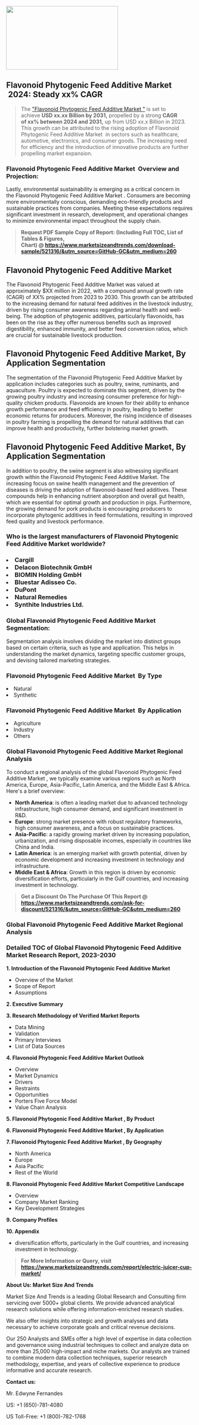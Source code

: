 <p><img class="alignnone size-medium wp-image-20088" src="https://ffe5etoiles.com/wp-content/uploads/2024/12/MST1-300x171.png" alt="" width="300" height="171" /></p><h2 id="ember46" class="ember-view reader-text-block__heading-2">Flavonoid Phytogenic Feed Additive Market &nbsp;2024: Steady&nbsp;xx% CAGR</h2><blockquote id="ember47" class="ember-view reader-text-block__blockquote">The&nbsp;<a class="app-aware-link " href="https://www.marketsizeandtrends.com/download-sample/521316/&utm_source=GitHub-GC&utm_medium=260" target="_blank" data-test-app-aware-link="">"Flavonoid Phytogenic Feed Additive Market "</a>&nbsp;is set to achieve&nbsp;<strong>USD&nbsp;xx.xx&nbsp;Billion by 2031,</strong>&nbsp;propelled by a strong&nbsp;<strong>CAGR of&nbsp;xx% between 2024 and 2031,</strong>&nbsp;up from USD xx.x Billion in 2023. This growth can be attributed to the rising adoption of&nbsp;Flavonoid Phytogenic Feed Additive Market &nbsp;in sectors such as healthcare, automotive, electronics, and consumer goods. The increasing need for efficiency and the introduction of innovative products are further propelling market expansion.</blockquote><h3 id="ember48" class="ember-view reader-text-block__heading-3">Flavonoid Phytogenic Feed Additive Market &nbsp;Overview and Projection:</h3><p id="ember49" class="ember-view reader-text-block__paragraph">Lastly, environmental sustainability is emerging as a critical concern in the&nbsp;Flavonoid Phytogenic Feed Additive Market . Consumers are becoming more environmentally conscious, demanding eco-friendly products and sustainable practices from companies. Meeting these expectations requires significant investment in research, development, and operational changes to minimize environmental impact throughout the supply chain.</p><blockquote id="ember50" class="ember-view reader-text-block__blockquote"><strong>Request PDF Sample Copy of Report: (Including Full TOC, List of Tables &amp; Figures, Chart)&nbsp;@&nbsp;<strong><a href="https://www.marketsizeandtrends.com/download-sample/521316/&utm_source=GitHub-GC&utm_medium=260" target="_blank">https://www.marketsizeandtrends.com/download-sample/521316/&utm_source=GitHub-GC&utm_medium=260</a></strong></strong></blockquote><h3 class=""> <h2>Flavonoid Phytogenic Feed Additive Market</h2><p>The Flavonoid Phytogenic Feed Additive Market was valued at approximately $XX million in 2022, with a compound annual growth rate (CAGR) of XX% projected from 2023 to 2030. This growth can be attributed to the increasing demand for natural feed additives in the livestock industry, driven by rising consumer awareness regarding animal health and well-being. The adoption of phytogenic additives, particularly flavonoids, has been on the rise as they offer numerous benefits such as improved digestibility, enhanced immunity, and better feed conversion ratios, which are crucial for sustainable livestock production.</p><h2>Flavonoid Phytogenic Feed Additive Market, By Application Segmentation</h2><p>The segmentation of the Flavonoid Phytogenic Feed Additive Market by application includes categories such as poultry, swine, ruminants, and aquaculture. Poultry is expected to dominate this segment, driven by the growing poultry industry and increasing consumer preference for high-quality chicken products. Flavonoids are known for their ability to enhance growth performance and feed efficiency in poultry, leading to better economic returns for producers. Moreover, the rising incidence of diseases in poultry farming is propelling the demand for natural additives that can improve health and productivity, further bolstering market growth.</p><h2>Flavonoid Phytogenic Feed Additive Market, By Application Segmentation</h2><p>In addition to poultry, the swine segment is also witnessing significant growth within the Flavonoid Phytogenic Feed Additive Market. The increasing focus on swine health management and the prevention of diseases is driving the adoption of flavonoid-based feed additives. These compounds help in enhancing nutrient absorption and overall gut health, which are essential for optimal growth and production in pigs. Furthermore, the growing demand for pork products is encouraging producers to incorporate phytogenic additives in feed formulations, resulting in improved feed quality and livestock performance.</p></h3><h3 id="" class="">Who is the largest manufacturers of&nbsp;Flavonoid Phytogenic Feed Additive Market worldwide?</h3><h3 class=""></Li><Li>Cargill</Li><Li> Delacon Biotechnik GmbH</Li><Li> BIOMIN Holding GmbH</Li><Li> Bluestar Adisseo Co.</Li><Li> DuPont</Li><Li> Natural Remedies</Li><Li> Synthite Industries Ltd.</h3><h3 id="ember53" class="ember-view reader-text-block__heading-3">Global&nbsp;Flavonoid Phytogenic Feed Additive Market Segmentation:</h3><p id="ember54" class="ember-view reader-text-block__paragraph">Segmentation analysis involves dividing the market into distinct groups based on certain criteria, such as type and application. This helps in understanding the market dynamics, targeting specific customer groups, and devising tailored marketing strategies.</p><h3 id="" class="">Flavonoid Phytogenic Feed Additive Market &nbsp;By Type</h3><p></Li><Li>Natural</Li><Li> Synthetic</p><h3 id="" class="">Flavonoid Phytogenic Feed Additive Market &nbsp;By Application</h3><p class=""></Li><Li>Agriculture</Li><Li> Industry</Li><Li> Others</p><h3 id="ember62" class="ember-view reader-text-block__heading-3">Global Flavonoid Phytogenic Feed Additive Market Regional Analysis</h3><p id="ember63" class="ember-view reader-text-block__paragraph">To conduct a regional analysis of the global Flavonoid Phytogenic Feed Additive Market , we typically examine various regions such as North America, Europe, Asia-Pacific, Latin America, and the Middle East &amp; Africa. Here's a brief overview:</p><ul><li><strong>North America</strong>: is often a leading market due to advanced technology infrastructure, high consumer demand, and significant investment in R&amp;D.</li><li><strong>Europe</strong>: strong market presence with robust regulatory frameworks, high consumer awareness, and a focus on sustainable practices.</li><li><strong>Asia-Pacific</strong>: a rapidly growing market driven by increasing population, urbanization, and rising disposable incomes, especially in countries like China and India.</li><li><strong>Latin America</strong>: is an emerging market with growth potential, driven by economic development and increasing investment in technology and infrastructure.</li><li><strong>Middle East &amp; Africa</strong>: Growth in this region is driven by economic diversification efforts, particularly in the Gulf countries, and increasing investment in technology.</li></ul><blockquote id="ember61" class="ember-view reader-text-block__blockquote"><strong>Get a Discount On The Purchase Of This Report @ <strong><a href="https://html-cleaner.com/" target="">https://www.marketsizeandtrends.com/ask-for-discount/521316/&utm_source=GitHub-GC&utm_medium=260</a></strong></strong></blockquote><h3 id="ember62" class="ember-view reader-text-block__heading-3">Global Flavonoid Phytogenic Feed Additive Market Regional Analysis</h3><h3 id="" class="">Detailed TOC of Global Flavonoid Phytogenic Feed Additive Market Research Report, 2023-2030</h3><p id="" class=""><strong>1. Introduction of the Flavonoid Phytogenic Feed Additive Market </strong></p><ul><li>Overview of the Market</li><li>Scope of Report</li><li>Assumptions</li></ul><p id="" class=""><strong>2. Executive Summary</strong></p><p id="" class=""><strong>3. Research Methodology of Verified Market Reports</strong></p><ul><li>Data Mining</li><li>Validation</li><li>Primary Interviews</li><li>List of Data Sources</li></ul><p id="" class=""><strong>4. Flavonoid Phytogenic Feed Additive Market Outlook</strong></p><ul><li>Overview</li><li>Market Dynamics</li><li>Drivers</li><li>Restraints</li><li>Opportunities</li><li>Porters Five Force Model</li><li>Value Chain Analysis</li></ul><p id="" class=""><strong>5. Flavonoid Phytogenic Feed Additive Market , By Product</strong></p><p id="" class=""><strong>6. Flavonoid Phytogenic Feed Additive Market , By Application</strong></p><p id="" class=""><strong>7. Flavonoid Phytogenic Feed Additive Market , By Geography</strong></p><ul><li>North America</li><li>Europe</li><li>Asia Pacific</li><li>Rest of the World</li></ul><p id="" class=""><strong>8. Flavonoid Phytogenic Feed Additive Market Competitive Landscape</strong></p><ul><li>Overview</li><li>Company Market Ranking</li><li>Key Development Strategies</li></ul><p id="" class=""><strong>9. Company Profiles</strong></p><p id="" class=""><strong>10. Appendix</strong></p><ul><li>diversification efforts, particularly in the Gulf countries, and increasing investment in technology.</li></ul><blockquote id="ember65" class="ember-view reader-text-block__blockquote"><strong>For More Information or Query, visit <strong><strong><a href="https://html-cleaner.com/" target="">https://www.marketsizeandtrends.com/report/electric-juicer-cup-market/</a></strong></strong></strong></blockquote><p id="" class=""><strong>About Us: Market Size And Trends</strong></p><p id="" class="">Market Size And Trends is a leading Global Research and Consulting firm servicing over 5000+ global clients. We provide advanced analytical research solutions while offering information-enriched research studies.</p><p id="" class="">We also offer insights into strategic and growth analyses and data necessary to achieve corporate goals and critical revenue decisions.</p><p id="" class="">Our 250 Analysts and SMEs offer a high level of expertise in data collection and governance using industrial techniques to collect and analyze data on more than 25,000 high-impact and niche markets. Our analysts are trained to combine modern data collection techniques, superior research methodology, expertise, and years of collective experience to produce informative and accurate research.</p><p id="" class=""><strong>Contact us:</strong></p><p id="" class="">Mr. Edwyne Fernandes</p><p id="" class="">US: +1 (650)-781-4080</p><p id="" class="">US Toll-Free: +1 (800)-782-1768</p>
